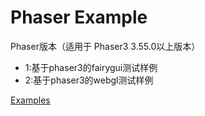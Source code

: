 # Phaser Example
Phaser版本（适用于 Phaser3 3.55.0以上版本）
- 1:基于phaser3的fairygui测试样例
- 2:基于phaser3的webgl测试样例

[Examples](https://ApowoGames.github.io/FairyGUI-Phaser/publish/)  
